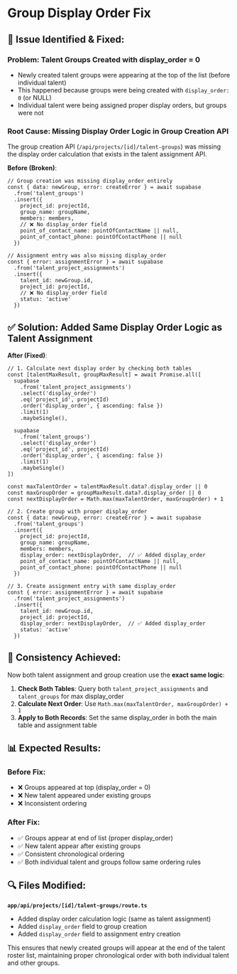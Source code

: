 # Group Display Order Fix

## 🔧 **Issue Identified & Fixed:**

### **Problem**: Talent Groups Created with display_order = 0
- Newly created talent groups were appearing at the top of the list (before individual talent)
- This happened because groups were being created with `display_order: 0` (or NULL)
- Individual talent were being assigned proper display orders, but groups were not

### **Root Cause**: Missing Display Order Logic in Group Creation API

The group creation API (`/api/projects/[id]/talent-groups`) was missing the display order calculation that exists in the talent assignment API.

**Before (Broken)**:
```tsx
// Group creation was missing display_order entirely
const { data: newGroup, error: createError } = await supabase
  .from('talent_groups')
  .insert({
    project_id: projectId,
    group_name: groupName,
    members: members,
    // ❌ No display_order field
    point_of_contact_name: pointOfContactName || null,
    point_of_contact_phone: pointOfContactPhone || null
  })

// Assignment entry was also missing display_order
const { error: assignmentError } = await supabase
  .from('talent_project_assignments')
  .insert({
    talent_id: newGroup.id,
    project_id: projectId,
    // ❌ No display_order field
    status: 'active'
  })
```

## ✅ **Solution**: Added Same Display Order Logic as Talent Assignment

**After (Fixed)**:
```tsx
// 1. Calculate next display order by checking both tables
const [talentMaxResult, groupMaxResult] = await Promise.all([
  supabase
    .from('talent_project_assignments')
    .select('display_order')
    .eq('project_id', projectId)
    .order('display_order', { ascending: false })
    .limit(1)
    .maybeSingle(),
  
  supabase
    .from('talent_groups')
    .select('display_order')
    .eq('project_id', projectId)
    .order('display_order', { ascending: false })
    .limit(1)
    .maybeSingle()
])

const maxTalentOrder = talentMaxResult.data?.display_order || 0
const maxGroupOrder = groupMaxResult.data?.display_order || 0
const nextDisplayOrder = Math.max(maxTalentOrder, maxGroupOrder) + 1

// 2. Create group with proper display_order
const { data: newGroup, error: createError } = await supabase
  .from('talent_groups')
  .insert({
    project_id: projectId,
    group_name: groupName,
    members: members,
    display_order: nextDisplayOrder,  // ✅ Added display_order
    point_of_contact_name: pointOfContactName || null,
    point_of_contact_phone: pointOfContactPhone || null
  })

// 3. Create assignment entry with same display_order
const { error: assignmentError } = await supabase
  .from('talent_project_assignments')
  .insert({
    talent_id: newGroup.id,
    project_id: projectId,
    display_order: nextDisplayOrder,  // ✅ Added display_order
    status: 'active'
  })
```

## 🔄 **Consistency Achieved:**

Now both talent assignment and group creation use the **exact same logic**:

1. **Check Both Tables**: Query both `talent_project_assignments` and `talent_groups` for max display_order
2. **Calculate Next Order**: Use `Math.max(maxTalentOrder, maxGroupOrder) + 1`
3. **Apply to Both Records**: Set the same display_order in both the main table and assignment table

## 📊 **Expected Results:**

### **Before Fix:**
- ❌ Groups appeared at top (display_order = 0)
- ❌ New talent appeared under existing groups
- ❌ Inconsistent ordering

### **After Fix:**
- ✅ Groups appear at end of list (proper display_order)
- ✅ New talent appear after existing groups
- ✅ Consistent chronological ordering
- ✅ Both individual talent and groups follow same ordering rules

## 🔍 **Files Modified:**

**`app/api/projects/[id]/talent-groups/route.ts`**
- Added display order calculation logic (same as talent assignment)
- Added `display_order` field to group creation
- Added `display_order` field to assignment entry creation

This ensures that newly created groups will appear at the end of the talent roster list, maintaining proper chronological order with both individual talent and other groups.